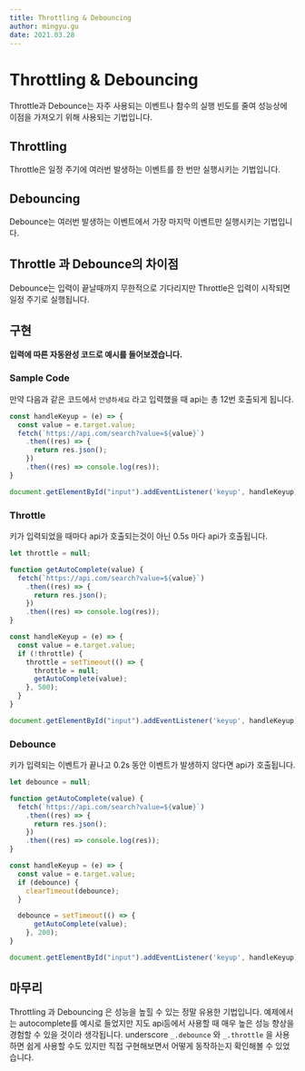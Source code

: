 ```yaml
---
title: Throttling & Debouncing
author: mingyu.gu
date: 2021.03.28
---
```


# Throttling & Debouncing
Throttle과 Debounce는 자주 사용되는 이벤트나 함수의 실행 빈도를 줄여 성능상에 이점을 가져오기 위해 사용되는 기법입니다.

## Throttling
Throttle은 일정 주기에 여러번 발생하는 이벤트를 한 번만 실행시키는 기법입니다.

## Debouncing
Debounce는 여러번 발생하는 이벤트에서 가장 마지막 이벤트만 실행시키는 기법입니다.

## Throttle 과 Debounce의 차이점
Debounce는 입력이 끝날때까지 무한적으로 기다리지만 Throttle은 입력이 시작되면 일정 주기로 실행됩니다.

## 구현
**입력에 따른 자동완성 코드로 예시를 들어보겠습니다.**
### Sample Code
만약 다음과 같은 코드에서 `안녕하세요` 라고 입력했을 때 api는 총 12번 호출되게 됩니다.
```js
const handleKeyup = (e) => {
  const value = e.target.value;
  fetch(`https://api.com/search?value=${value}`)
    .then((res) => {
      return res.json();
    })
    .then((res) => console.log(res));
}

document.getElementById("input").addEventListener('keyup', handleKeyup)
```
### Throttle
키가 입력되었을 때마다 api가 호출되는것이 아닌 0.5s 마다 api가 호출됩니다.
```js
let throttle = null;

function getAutoComplete(value) {
  fetch(`https://api.com/search?value=${value}`)
    .then((res) => {
      return res.json();
    })
    .then((res) => console.log(res));
}

const handleKeyup = (e) => {
  const value = e.target.value;
  if (!throttle) {
    throttle = setTimeout(() => {
      throttle = null;
      getAutoComplete(value);
    }, 500);
  }
}

document.getElementById("input").addEventListener('keyup', handleKeyup)
```

### Debounce
키가 입력되는 이벤트가 끝나고 0.2s 동안 이벤트가 발생하지 않다면 api가 호출됩니다.
```js
let debounce = null;

function getAutoComplete(value) {
  fetch(`https://api.com/search?value=${value}`)
    .then((res) => {
      return res.json();
    })
    .then((res) => console.log(res));
}

const handleKeyup = (e) => {
  const value = e.target.value;
  if (debounce) {
    clearTimeout(debounce);
  }

  debounce = setTimeout(() => {
      getAutoComplete(value);
    }, 200);
}

document.getElementById("input").addEventListener('keyup', handleKeyup)
```
## 마무리
Throttling 과 Debouncing 은 성능을 높힐 수 있는 정말 유용한 기법입니다. 예제에서는 autocomplete를 예시로 들었지만 지도 api등에서 사용할 때 매우 높은 성능 향상을 경험할 수 있을 것이라 생각됩니다.
underscore `_.debounce` 와 `_.throttle` 을 사용하면 쉽게 사용할 수도 있지만 직접 구현해보면서 어떻게 동작하는지 확인해볼 수 있었습니다.
